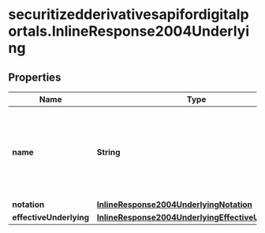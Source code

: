 # securitizedderivativesapifordigitalportals.InlineResponse2004Underlying

## Properties

Name | Type | Description | Notes
------------ | ------------- | ------------- | -------------
**name** | **String** | Name of the underlying, provided also if there is no notation for the underlying. | [optional] 
**notation** | [**InlineResponse2004UnderlyingNotation**](InlineResponse2004UnderlyingNotation.md) |  | [optional] 
**effectiveUnderlying** | [**InlineResponse2004UnderlyingEffectiveUnderlying**](InlineResponse2004UnderlyingEffectiveUnderlying.md) |  | [optional] 


